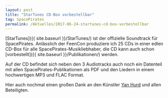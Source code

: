 ```yaml
---
layout: post
title: "StarTunes CD-Box vorbestellbar"
tag: SpacePirates
permalink: /Aktuelles/2017-06-24-startunes-cd-box-vorbestellbar
---
```


[StarTunes]({{ site.baseurl }}/StarTunes/) ist der offizielle Soundtrack für SpacePirates. Anlässlich der FeenCon produziere ich 25 CDs in einer edlen CD-Box für alle SpacePirates-Musikliebhaber, die CD kann auch schon [vorbestellt]({{ site.baseurl }}/Publikationen/) werden.

Auf der CD befindet sich neben den 3 Audiotracks auch noch ein Datenteil mit allen SpacePirates-Publikationen als PDF und den Liedern in einem hochwertigen MP3 und FLAC Format.

Hier auch nochmal einen großen Dank an den Künstler [Yan Hurd](http://yanhurd.com/) und allen Beteiligten.
